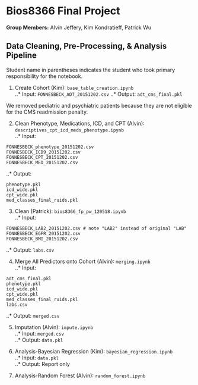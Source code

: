 # Bios8366 Final Project  

**Group Members:** Alvin Jeffery, Kim Kondratieff, Patrick Wu  

## Data Cleaning, Pre-Processing, & Analysis Pipeline  

Student name in parentheses indicates the student who took primary responsibility for the notebook.  

1. Create Cohort (Kim): `base_table_creation.ipynb`  
..* Input: `FONNESBECK_ADT_20151202.csv`
..* Output: `adt_cms_final.pkl`

We removed pediatric and psychiatric patients because they are not eligible for the CMS readmission penalty.  

2. Clean Phenotype, Medications, ICD, and CPT (Alvin): `descriptives_cpt_icd_meds_phenotype.ipynb`  
..* Input: 
```
FONNESBECK_phenotype_20151202.csv
FONNESBECK_ICD9_20151202.csv
FONNESBECK_CPT_20151202.csv
FONNESBECK_MED_20151202.csv
```
..* Output: 
```
phenotype.pkl
icd_wide.pkl
cpt_wide.pkl
med_classes_final_ruids.pkl
```

3. Clean (Patrick): `bios8366_fp_pw_120518.ipynb`  
..* Input:  
```
FONNESBECK_LAB2_20151202.csv # note "LAB2" instead of original "LAB"
FONNESBECK_EGFR_20151202.csv
FONNESBECK_BMI_20151202.csv
```
..* Output: `labs.csv`  

4. Merge All Predictors onto Cohort (Alvin): `merging.ipynb`  
..* Input:  
```
adt_cms_final.pkl  
phenotype.pkl  
icd_wide.pkl  
cpt_wide.pkl  
med_classes_final_ruids.pkl
labs.csv
```
..* Output: `merged.csv`  

5. Imputation (Alvin): `impute.ipynb`  
..* Input: `merged.csv`  
..* Output: `data.pkl`  

6. Analysis-Bayesian Regression (Kim): `bayesian_regression.ipynb`  
..* Input: `data.pkl`  
..* Output: Report only  

7. Analysis-Random Forest (Alvin): `random_forest.ipynb`  


